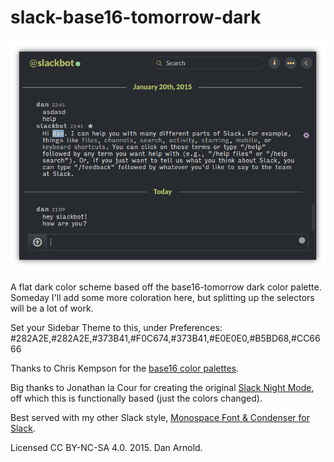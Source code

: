 # slack-base16-tomorrow-dark

![screenshot](screenshots/screenshot001.png)

A flat dark color scheme based off the base16-tomorrow dark color palette. Someday I'll add some more coloration here, but splitting up the selectors will be a lot of work.

Set your Sidebar Theme to this, under Preferences:
#282A2E,#282A2E,#373B41,#F0C674,#373B41,#E0E0E0,#B5BD68,#CC6666

Thanks to Chris Kempson for the [base16 color palettes](http://chriskempson.github.io/base16/).

Big thanks to Jonathan la Cour for creating the original [Slack Night Mode](https://userstyles.org/styles/101971/slack-night-mode), off which this is functionally based (just the colors changed).

Best served with my other Slack style, [Monospace Font & Condenser for
Slack](https://userstyles.org/styles/108061/monospace-font-condenser-for-slack).

Licensed CC BY-NC-SA 4.0. 2015. Dan Arnold.
